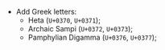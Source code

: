 * Add Greek letters:
   - Heta (`U+0370`, `U+0371`);
   - Archaic Sampi (`U+0372`, `U+0373`);
   - Pamphylian Digamma (`U+0376`, `U+0377`);